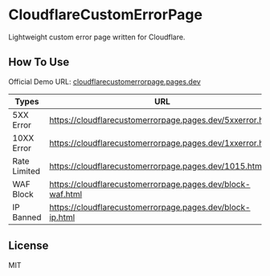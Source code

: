 # CloudflareCustomErrorPage

Lightweight custom error page written for Cloudflare.

## How To Use

Official Demo URL: [cloudflarecustomerrorpage.pages.dev](https://cloudflarecustomerrorpage.pages.dev)

| Types | URL |
|----|----|
|5XX Error| <https://cloudflarecustomerrorpage.pages.dev/5xxerror.html>|
|10XX Error |<https://cloudflarecustomerrorpage.pages.dev/1xxerror.html>|
|Rate Limited|<https://cloudflarecustomerrorpage.pages.dev/1015.html>|
|WAF Block|<https://cloudflarecustomerrorpage.pages.dev/block-waf.html>|
|IP Banned|<https://cloudflarecustomerrorpage.pages.dev/block-ip.html>|

## License

MIT